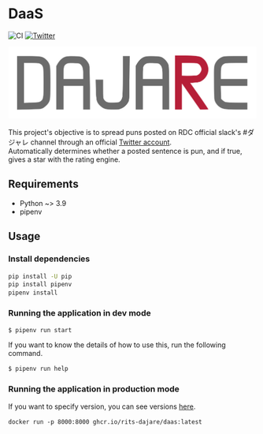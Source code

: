 # DaaS

![CI](https://github.com/rits-dajare/daas/workflows/CI/badge.svg)
[![Twitter](https://img.shields.io/badge/Twitter-%40rits_dajare-blue?style=flat-square&logo=twitter)](https://twitter.com/rits_dajare)

![](https://raw.githubusercontent.com/Ritsumeikan-Dajare-Circle/media/d72e2dbf8459689384af0de9e8b8d3e2d36a9cd2/logo/source.svg?sanitize=true)

This project's objective is to spread puns posted on RDC official slack's #ダジャレ channel through an official [Twitter account](https://twitter.com/rits_dajare).<br>
Automatically determines whether a posted sentence is pun, and if true, gives a star with the rating engine.

## Requirements

- Python ~> 3.9
- pipenv

## Usage

### Install dependencies

```sh
pip install -U pip
pip install pipenv
pipenv install
```

### Running the application in dev mode

```shell
$ pipenv run start
```

If you want to know the details of how to use this, run the following command.

```sh
$ pipenv run help
```

### Running the application in production mode

If you want to specify version, you can see versions [here](https://github.com/rits-dajare/daas/pkgs/container/daas).

```shell
docker run -p 8000:8000 ghcr.io/rits-dajare/daas:latest
```